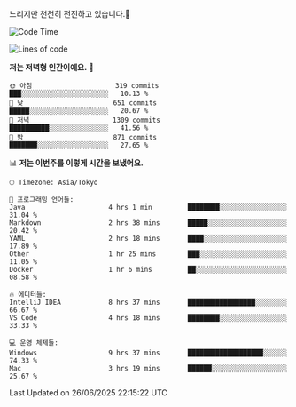 느리지만 천천히 전진하고 있습니다.🐢

<!--START_SECTION:waka-->
![Code Time](http://img.shields.io/badge/Code%20Time-1%2C613%20hrs%2047%20mins-blue)

![Lines of code](https://img.shields.io/badge/%EC%A0%80%EB%8A%94%20%EC%97%AC%ED%83%9C%EA%B9%8C%EC%A7%80%20-920.3%20thousand%20%EC%A4%84%EC%9D%98%20%EC%BD%94%EB%93%9C%EB%A5%BC%20%EC%9E%91%EC%84%B1%ED%96%88%EC%96%B4%EC%9A%94.-blue)

**저는 저녁형 인간이에요. 🦉** 

```text
🌞 아침                     319 commits         ███░░░░░░░░░░░░░░░░░░░░░░   10.13 % 
🌆 낮　                     651 commits         █████░░░░░░░░░░░░░░░░░░░░   20.67 % 
🌃 저녁                     1309 commits        ██████████░░░░░░░░░░░░░░░   41.56 % 
🌙 밤　                     871 commits         ███████░░░░░░░░░░░░░░░░░░   27.65 % 
```


📊 **저는 이번주를 이렇게 시간을 보냈어요.** 

```text
🕑︎ Timezone: Asia/Tokyo

💬 프로그래밍 언어들: 
Java                     4 hrs 1 min         ████████░░░░░░░░░░░░░░░░░   31.04 % 
Markdown                 2 hrs 38 mins       █████░░░░░░░░░░░░░░░░░░░░   20.42 % 
YAML                     2 hrs 18 mins       ████░░░░░░░░░░░░░░░░░░░░░   17.89 % 
Other                    1 hr 25 mins        ███░░░░░░░░░░░░░░░░░░░░░░   11.05 % 
Docker                   1 hr 6 mins         ██░░░░░░░░░░░░░░░░░░░░░░░   08.58 % 

🔥 에디터들: 
IntelliJ IDEA            8 hrs 37 mins       █████████████████░░░░░░░░   66.67 % 
VS Code                  4 hrs 18 mins       ████████░░░░░░░░░░░░░░░░░   33.33 % 

💻 운영 체제들: 
Windows                  9 hrs 37 mins       ███████████████████░░░░░░   74.33 % 
Mac                      3 hrs 19 mins       ██████░░░░░░░░░░░░░░░░░░░   25.67 % 
```


 Last Updated on 26/06/2025 22:15:22 UTC
<!--END_SECTION:waka-->
